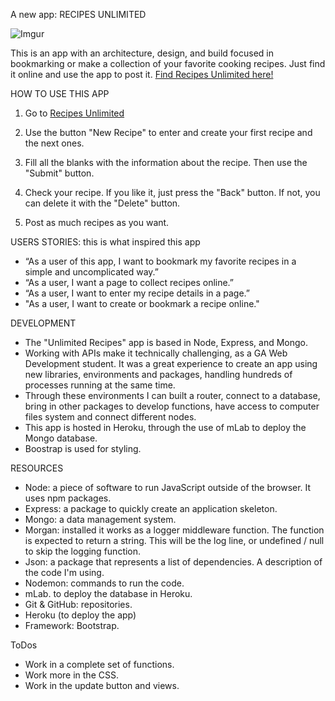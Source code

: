A new app: RECIPES UNLIMITED

![Imgur](https://i.imgur.com/kS4hRAm.png)

This is an app with an architecture, design, and build focused in bookmarking or make a collection of your favorite cooking 
recipes. Just find it online and use the app to post it. [Find Recipes Unlimited here!](https://ushida500.github.io/project1_thegame/https://boiling-reaches-74723.herokuapp.com/)

HOW TO USE THIS APP
1. Go to [Recipes Unlimited](https://ushida500.github.io/project1_thegame/https://boiling-reaches-74723.herokuapp.com/) 

2. Use the button "New Recipe" to enter and create your first recipe and the next ones.

3. Fill all the blanks with the information about the recipe. Then use the "Submit" button. 

4. Check your recipe. If you like it, just press the "Back" button. If not, you can delete it with the "Delete" button. 

5. Post as much recipes as you want. 

USERS STORIES: this is what inspired this app
- “As a user of this app, I want to bookmark my favorite recipes in a simple and uncomplicated way.”
- “As a user, I want a page to collect recipes online.”
- “As a user, I want to enter my recipe details in a page.” 
- "As a user, I want to create or bookmark a recipe online."

DEVELOPMENT
- The "Unlimited Recipes" app is based in Node, Express, and Mongo. 
- Working with APIs make it technically challenging, as a GA Web Development student. It was a great experience to create an app using new libraries, environments and packages, handling hundreds of processes running at the same time.
- Through these environments I can built a router, connect to a database, bring in other packages to develop functions, have access to computer 
files system and connect different nodes.
- This app is hosted in Heroku, through the use of mLab to deploy the Mongo database. 
- Boostrap is used for styling. 

RESOURCES
- Node: a piece of software to run JavaScript outside of the browser. It uses npm packages.
- Express: a package to quickly create an application skeleton.  
- Mongo: a data management system. 
- Morgan: installed it works as a logger middleware function. The function is expected to return a string. 
  This will be the log line, or undefined / null to skip the logging function. 
- Json: a package that represents a list of dependencies. A description of the code I'm using. 
- Nodemon: commands to run the code. 
- mLab. to deploy the database in Heroku. 
- Git & GitHub: repositories. 
- Heroku (to deploy the app)
- Framework: Bootstrap. 

ToDos
- Work in a complete set of functions.
- Work more in the CSS.
- Work in the update button and views. 









